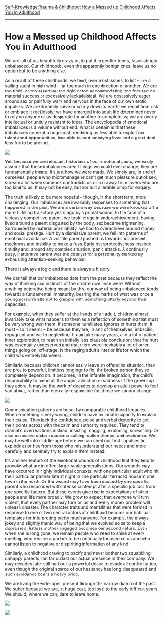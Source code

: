 [Self-Knowledge:](https://www.theschooloflife.com/thebookoflife/category/self-knowledge/)[Trauma & Childhood](https://www.theschooloflife.com/thebookoflife/category/self-knowledge/trauma-childhood/): [How a Messed up Childhood Affects You in Adulthood](https://www.theschooloflife.com/thebookoflife/how-a-messed-up-childhood-affects-you-in-adulthood/)

* * *

# How a Messed up Childhood Affects You in Adulthood

We are, all of us, beautifully crazy or, to put it in gentler terms, fascinatingly unbalanced. Our childhoods, even the apparently benign ones, leave us no option but to be anything else.

As a result of these childhoods, we tend, over most issues, to list – like a sailing yacht in high wind – far too much in one direction or another. We are too timid, or too assertive; too rigid or too accommodating; too focused on material success or excessively lackadaisical. We are obsessively eager around sex or painfully wary and nervous in the face of our own erotic impulses. We are dreamily naive or sourly down to earth; we recoil from risk or embrace it recklessly; we have emerged into adult life determined never to rely on anyone or as desperate for another to complete us; we are overly intellectual or unduly resistant to ideas. The encyclopedia of emotional imbalances is a volume without end. What is certain is that these imbalances come at a huge cost, rendering us less able to exploit our talents and opportunities, less able to lead satisfying lives and a great deal less fun to be around.

![](http://www.idolmag.co.uk/wp-content/uploads/2016/07/14-eggleston_graceland.jpg)

Yet, because we are reluctant historians of our emotional pasts, we easily assume that these imbalances aren’t things we could ever change; they are fundamentally innate. It’s just how we were made. We simply are, in and of ourselves, people who micromanage or can’t get much pleasure out of sex, scream a lot when someone contradicts us or run away from lovers who are too kind to us. It may not be easy, but nor is it alterable or up for enquiry.

The truth is likely to be more hopeful – though, in the short term, more challenging. Our imbalances are invariably responses to something that happened in the past. We are a certain way because we were knocked off a more fulfilling trajectory years ago by a primal wound. In the face of a viciously competitive parent, we took refuge in underachievement. Having lived around a parent disgusted by the body, sex became frightening. Surrounded by material unreliability, we had to overachieve around money and social prestige. Hurt by a dismissive parent, we fell into patterns of emotional avoidance. A volatile parent pushed us towards our present meekness and inability to make a fuss. Early overprotectiveness inspired timidity and, around any complex situation, panic attacks. A continually busy, inattentive parent was the catalyst for a personality marked by exhausting attention-seeking behaviour.

There is always a logic and there is always a history.

We can tell that our imbalances date from the past because they reflect the way of thinking and instincts of the children we once were. Without anything pejorative being meant by this, our way of being unbalanced tends towards a fundamental immaturity, bearing the marks of what was once a young person’s attempt to grapple with something utterly beyond their capacities.

For example, when they suffer at the hands of an adult, children almost invariably take what happens _to_ them as a reflection of something that must be very wrong _with_ them. If someone humiliates, ignores or hurts them, it must – so it seems – be because they are, in and of themselves, imbecilic, repugnant and worth neglecting. It can take many years, and a lot of patient inner exploration, to reach an initially less plausible conclusion: that the hurt was essentially undeserved and that there were inevitably a lot of other things going on, off-stage, in the raging adult’s interior life for which the child was entirely blameless.

Similarly, because children cannot easily leave an offending situation, they are prey to powerful, limitless longings to fix, the broken person they so completely depend on. It becomes, in the infantile imagination, the child’s responsibility to mend all the anger, addiction or sadness of the grown-up they adore. It may be the work of decades to develop an adult power to feel sad about, rather than eternally responsible for, those we cannot change.

![](http://chicagoartmagazine.com/wp-content/uploads/2010/04/eggleston-election.jpg)

Communication patterns are beset by comparable childhood legacies. When something is very wrong, children have no innate capacity to explain their cause. They lack the confidence, poise and verbal dexterity to get their points across with the calm and authority required. They tend to dramatic overreactions instead, insisting, nagging, exploding, screaming. Or else excessive under-reactions: sulking, sullen silence, and avoidance. We may be well into middle-age before we can shed our first impulses to explode at or flee from those who misunderstand our needs and more carefully and serenely try to explain them instead.

It’s another feature of the emotional wounds of childhood that they tend to provoke what are in effect large-scale generalisations. Our wounds may have occurred in highly individual contexts: with one particular adult who hit their particular partner late at night in one particular terraced house in one town in the north. Or the wound may have been caused by one specific parent who responded with intense contempt after a specific job loss from one specific factory. But these events give rise to expectations of other people and life more broadly. We grow to expect that everyone will turn violent, that every partner may turn on us and every money problem will unleash disaster. The character traits and mentalities that were formed in response to one or two central actors of childhood become our habitual templates for interpreting pretty much anyone. For example, the always jokey and slightly manic way of being that we evolved so as to keep a depressed, listless mother engaged becomes our second nature. Even when she is long gone, we remain people who need to shine at every meeting, who require a partner to be continually focused on us and who cannot listen to negative or dispiriting information of any kind.

Similarly, a childhood craving to pacify and never bother two squabbling unhappy parents can far outlast our actual presence in their company. We may decades later still harbour a powerful desire to evade all confrontation, even though the original source of our hesitancy has long disappeared and such avoidance bears a heavy price.

We are living the wide-open present through the narrow drama of the past. We suffer because we are, at huge cost, too loyal to the early difficult years. We should, where we can, dare to leave home.

[![](https://img.youtube.com/vi/IgUlowmSeHo/0.jpg)](https://www.youtube.com/embed/IgUlowmSeHo '')

[![](https://img.youtube.com/vi/QSamfnvVLcw/0.jpg)](https://www.youtube.com/embed/QSamfnvVLcw '')
